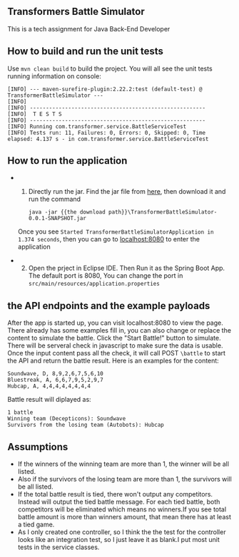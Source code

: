 ## Transformers Battle Simulator
This is a tech assignment for Java Back-End Developer

## How to build and run the unit tests
Use `mvn clean build` to build the project. You will all see the unit tests running information on console:

```
[INFO] --- maven-surefire-plugin:2.22.2:test (default-test) @ TransformerBattleSimulator ---
[INFO] 
[INFO] -------------------------------------------------------
[INFO]  T E S T S
[INFO] -------------------------------------------------------
[INFO] Running com.transformer.service.BattleServiceTest
[INFO] Tests run: 11, Failures: 0, Errors: 0, Skipped: 0, Time elapsed: 4.137 s - in com.transformer.service.BattleServiceTest
```
## How to run the application
- 1. Directly run the jar. Find the jar file from [here](https://github.com/ft3049354/TransformerBattleSimulator/tree/master/jar), then download it and run the command

		`java -jar {{the download path}}\TransformerBattleSimulator-0.0.1-SNAPSHOT.jar`

     
   Once you see `Started TransformerBattleSimulatorApplication in 1.374 seconds`, then you can go to [localhost:8080](localhost:8080) to enter the application

- 2. Open the prject in Eclipse IDE. Then Run it as the Spring Boot App.
	The default port is 8080, You can change the port in `src/main/resources/application.properties`


## the API endpoints and the example payloads
After the app is started up, you can visit localhost:8080 to view the page. There already has some examples fill in, you can also change or replace the content to simulate the battle. Click the "Start Battle!" button to simulate. There will be serveral check in javascript to make sure the data is usable. Once the input content pass all the check, it will call POST `\battle` to start the API and return the battle result.
Here is an examples for the content:
```
Soundwave, D, 8,9,2,6,7,5,6,10
Bluestreak, A, 6,6,7,9,5,2,9,7
Hubcap, A, 4,4,4,4,4,4,4,4
```

Battle result will diplayed as:
```
1 battle 
Winning team (Decepticons): Soundwave 
Survivors from the losing team (Autobots): Hubcap
```
## Assumptions
- If the winners of the winning team are more than 1, the winner will be all listed.
- Also if the survivors of the losing team are more than 1, the survivors will be all listed.
- If the total battle result is tied, there won't output any competitors. Instead will output the tied battle message. For each tied battle, both competitors will be eliminated which means no winners.If you see total battle amount is more than winners amount, that mean there has at least a tied game.
- As I only created one controller, so I think the the test for the controller looks like an integration test, so I just leave it as blank.I put most unit tests in the service classes.